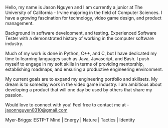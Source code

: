 Hello, my name is Jason Nguyen and I am currently a junior at The University of California - Irvine majoring in the field of Computer Sciences. I have a growing fascination for technology, video game design, and product management.

Background in software development, and testing. Experienced Software Tester with a demonstrated history of working in the computer software industry.

Much of my work is done in Python, C++, and C, but I have dedicated my time to learning languages such as Java, Javascript, and Bash. I push myself to engage in my soft skills in terms of providing mentorship, establishing roadmaps, and ensuring a productive engineering environment.

My current goals are to expand my engineering portfolio and skillsets. My dream is to someday work in the video game industry. I am ambitious about developing a product that will one day be used by others that share my passion.

Would love to connect with you! Feel free to contact me at - jasonnguyen0310@gmail.com

Myer-Briggs: ESTP-T
Mind | Energy | Nature | Tactics | Identity 

<!---
jasonnguyen0310/jasonnguyen0310 is a ✨ special ✨ repository because its `README.md` (this file) appears on your GitHub profile.
You can click the Preview link to take a look at your changes.
--->
